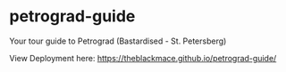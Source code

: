 # petrograd-guide
Your tour guide to Petrograd (Bastardised - St. Petersberg)


View Deployment here: https://theblackmace.github.io/petrograd-guide/
